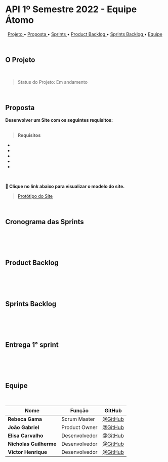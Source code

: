# API 1º Semestre 2022 - Equipe Átomo

<p align="center">
  <a href ="#o-projeto"> Projeto </a>  • 
  <a href ="#dart-proposta"> Proposta </a>  • 
  <a href ="#calendar-cronograma-das-sprints"> Sprints </a>  • 
  <a href ="#product-backlog">Product Backlog </a>  •
    <a href ="#sprints-backlog">Sprints Backlog </a>  •
  <a href ="#equipe"> Equipe </a> 
</p>

<br>

## O Projeto
<br>

> Status do Projeto: Em andamento

<br>

## Proposta

**Desenvolver um Site  com os seguintes requisitos:**<br><br>

 > **Requisitos**

 -  
 - 
 - 
 - 
 - 
 
 <br>

  
**:link: Clique no link abaixo para visualizar o modelo do site.**  
> [Protótipo do Site]()

<br>

## Cronograma das Sprints

<h1 align="center"> <img src = ""/></h1>

<br>

## Product Backlog

<h1 align="center"> <img src = "" /></h1> 

<br>

## Sprints Backlog 

<h1 align="center"> <img src = "" /></h1> 

<br>

## Entrega 1° sprint

<h1 align="center"> <img src = "" /></h1>

<br>

## Equipe 

<br>

|Nome|Função|GitHub|
| -------- |-------- |-------- |
|**Rebeca Gama**|Scrum Master|[@GitHub](https://github.com/RebecaGama)|
|**João Gabriel**|Product Owner|[@GitHub](https://github.com/JGRMira)|
|**Elisa Carvalho**|Desenvolvedor|[@GitHub](https://github.com/elisadsc)|
|**Nicholas Guilherme**|Desenvolvedor|[@GitHub](https://github.com/NicholasGui29)|
|**Víctor Henrique**|Desenvolvedor|[@GitHub]()|

<br>
